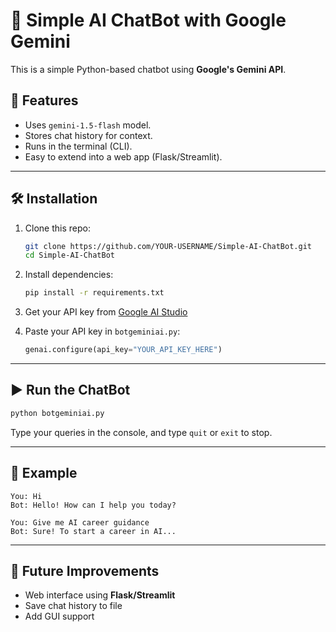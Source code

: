 # 🤖 Simple AI ChatBot with Google Gemini

This is a simple Python-based chatbot using **Google's Gemini API**.

## 🚀 Features
- Uses `gemini-1.5-flash` model.
- Stores chat history for context.
- Runs in the terminal (CLI).
- Easy to extend into a web app (Flask/Streamlit).

---

## 🛠️ Installation

1. Clone this repo:
   ```bash
   git clone https://github.com/YOUR-USERNAME/Simple-AI-ChatBot.git
   cd Simple-AI-ChatBot
   ```

2. Install dependencies:
   ```bash
   pip install -r requirements.txt
   ```

3. Get your API key from [Google AI Studio](https://aistudio.google.com/app/apikey)

4. Paste your API key in `botgeminiai.py`:
   ```python
   genai.configure(api_key="YOUR_API_KEY_HERE")
   ```

---

## ▶️ Run the ChatBot
```bash
python botgeminiai.py
```

Type your queries in the console, and type `quit` or `exit` to stop.

---

## 📌 Example
```
You: Hi
Bot: Hello! How can I help you today?

You: Give me AI career guidance
Bot: Sure! To start a career in AI...
```

---

## 📂 Future Improvements
- Web interface using **Flask/Streamlit**
- Save chat history to file
- Add GUI support
